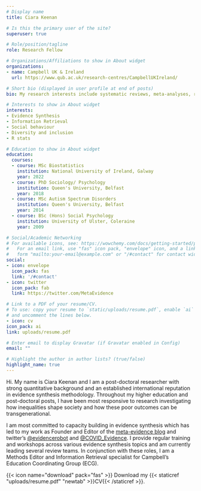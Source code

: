 ```yaml
---
# Display name
title: Ciara Keenan

# Is this the primary user of the site?
superuser: true

# Role/position/tagline
role: Research Fellow 

# Organizations/Affiliations to show in About widget
organizations:
- name: Campbell UK & Ireland 
  url: https://www.qub.ac.uk/research-centres/CampbellUKIreland/

# Short bio (displayed in user profile at end of posts)
bio: My research interests include systematic reviews, meta-analyses, race, ethnicity, diversity, homelessness, disability, vulnerable and marginalised groups, post conflict society. 

# Interests to show in About widget
interests:
- Evidence Synthesis
- Information Retrieval
- Social behaviour
- Diversity and inclusion
- R stats

# Education to show in About widget
education:
  courses:
  - course: MSc Biostatistics 
    institution: National University of Ireland, Galway
    year: 2022
  - course: PhD Sociology/ Psychology 
    institution: Queen's University, Belfast
    year: 2018
  - course: MSc Autism Spectrum Disorders 
    institution: Queen's University, Belfast
    year: 2014
  - course: BSc (Hons) Social Psychology 
    institution: University of Ulster, Coleraine
    year: 2009

# Social/Academic Networking
# For available icons, see: https://wowchemy.com/docs/getting-started/page-builder/#icons
#   For an email link, use "fas" icon pack, "envelope" icon, and a link in the
#   form "mailto:your-email@example.com" or "/#contact" for contact widget.
social:
- icon: envelope
  icon_pack: fas
  link: '/#contact'
- icon: twitter
  icon_pack: fab
  link: https://twitter.com/MetaEvidence

# Link to a PDF of your resume/CV.
# To use: copy your resume to `static/uploads/resume.pdf`, enable `ai` icons in `params.toml`, 
# and uncomment the lines below.
- icon: cv
icon_pack: ai
link: uploads/resume.pdf

# Enter email to display Gravatar (if Gravatar enabled in Config)
email: ""

# Highlight the author in author lists? (true/false)
highlight_name: true
---
```

Hi. 
My name is Ciara Keenan and I am a post-doctoral researcher with strong quantitative background and an established international reputation in evidence synthesis methodology. Throughout my higher education and post-doctoral posts, I have been most responsive to research investigating how inequalities shape society and how these poor outcomes can be transgenerational. 

I am most committed to capacity building in evidence synthesis which has led to my work as Founder and Editor of the [meta-evidence blog]( http://meta-evidence.co.uk/) and twitter’s [@evidencerobot]( https://twitter.com/EvidenceRobot) and [@COVID_Evidence](https://twitter.com/COVID_Evidence). I provide regular training and workshops across various evidence synthesis topics and am currently leading several review teams. In conjunction with these roles, I am a Methods Editor and Information Retrieval specialist for Campbell’s Education Coordinating Group (ECG).

{{< icon name="download" pack="fas" >}} Download my {{< staticref "uploads/resume.pdf" "newtab" >}}CV{{< /staticref >}}.
